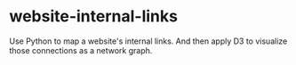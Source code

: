 # website-internal-links
Use Python to map a website's internal links. And then apply D3 to visualize those connections as a network graph.
